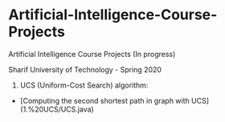 # Artificial-Intelligence-Course-Projects
Artificial Intelligence Course Projects (In progress)

Sharif University of Technology - Spring 2020

1. UCS (Uniform-Cost Search) algorithm:
  - [Computing the second shortest path in graph with UCS] (1.%20UCS/UCS.java)
